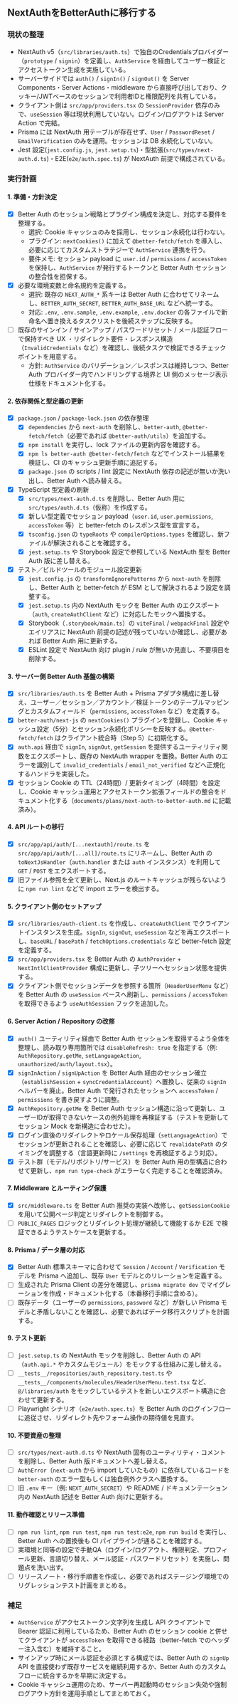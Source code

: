 ## NextAuthをBetterAuthに移行する

### 現状の整理
- NextAuth v5（`src/libraries/auth.ts`）で独自のCredentialsプロバイダー（`prototype` / `signin`）を定義し、`AuthService` を経由してユーザー検証とアクセストークン生成を実施している。
- サーバーサイドでは `auth()` / `signIn()` / `signOut()` を Server Components・Server Actions・middleware から直接呼び出しており、クッキー/JWTベースのセッションで利用者IDと権限配列を共有している。
- クライアント側は `src/app/providers.tsx` の `SessionProvider` 依存のみで、`useSession` 等は現状利用していない。ログイン/ログアウトは Server Action で完結。
- Prisma には NextAuth 用テーブルが存在せず、`User` / `PasswordReset` / `EmailVerification` のみを運用。セッションは DB 永続化していない。
- Jest 設定(`jest.config.js`, `jest.setup.ts`)・型拡張(`src/types/next-auth.d.ts`)・E2E(`e2e/auth.spec.ts`) が NextAuth 前提で構成されている。

### 実行計画

#### 1. 準備・方針決定
- [x] Better Auth のセッション戦略とプラグイン構成を決定し、対応する要件を整理する。  
  - 選択: Cookie キャッシュのみを採用し、セッション永続化は行わない。  
  - プラグイン: `nextCookies()` に加えて `@better-fetch/fetch` を導入し、必要に応じてカスタムストラテジーで `AuthService` 連携を行う。  
  - 要件メモ: セッション payload に `user.id` / `permissions` / `accessToken` を保持し、`AuthService` が発行するトークンと Better Auth セッションの整合性を担保する。
- [x] 必要な環境変数と命名規約を定義する。  
  - 選択: 既存の `NEXT_AUTH_*` 系キーは Better Auth に合わせてリネームし、`BETTER_AUTH_SECRET`, `BETTER_AUTH_BASE_URL` などへ統一する。  
  - 対応: `.env`, `.env.sample`, `.env.example`, `.env.docker` の各ファイルで新命名へ置き換えるタスクリストを後続ステップに反映する。
- [ ] 既存のサインイン / サインアップ / パスワードリセット / メール認証フローで保持すべき UX ・リダイレクト要件・レスポンス構造（`InvalidCredentials` など）を確認し、後続タスクで検証できるチェックポイントを用意する。  
  - 方針: `AuthService` のバリデーション／レスポンスは維持しつつ、Better Auth プロバイダー内でハンドリングする境界と UI 側のメッセージ表示仕様をドキュメント化する。

#### 2. 依存関係と型定義の更新
- [x] `package.json` / `package-lock.json` の依存整理  
  - [x] `dependencies` から `next-auth` を削除し、`better-auth`, `@better-fetch/fetch`（必要であれば `@better-auth/utils`）を追加する。  
  - [x] `npm install` を実行し、lock ファイルの更新内容を確認する。  
  - [x] `npm ls better-auth @better-fetch/fetch` などでインストール結果を検証し、CI のキャッシュ更新手順に追記する。  
  - [x] `package.json` の scripts / lint 設定に NextAuth 依存の記述が無いか洗い出し、Better Auth へ読み替える。
- [x] TypeScript 型定義の刷新  
  - [x] `src/types/next-auth.d.ts` を削除し、Better Auth 用に `src/types/auth.d.ts`（仮称）を作成する。  
  - [x] 新しい型定義でセッション payload（`user.id`, `user.permissions`, `accessToken` 等）と better-fetch のレスポンス型を宣言する。  
  - [x] `tsconfig.json` の `typeRoots` や `compilerOptions.types` を確認し、新ファイルが解決されることを確認する。  
  - [x] `jest.setup.ts` や Storybook 設定で参照している NextAuth 型を Better Auth 版に差し替える。
- [x] テスト／ビルドツールのモジュール設定更新  
  - [x] `jest.config.js` の `transformIgnorePatterns` から `next-auth` を削除し、Better Auth と better-fetch が ESM として解決されるよう設定を調整する。  
  - [x] `jest.setup.ts` 内の NextAuth モックを Better Auth のエクスポート（`auth`, `createAuthClient` など）に対応したモックへ置換する。  
  - [x] Storybook（`.storybook/main.ts`）の `viteFinal` / `webpackFinal` 設定やエイリアスに NextAuth 前提の記述が残っていないか確認し、必要があれば Better Auth 用に更新する。  
  - [x] ESLint 設定で NextAuth 向け plugin / rule が無いか見直し、不要項目を削除する。

#### 3. サーバー側 Better Auth 基盤の構築
- [x] `src/libraries/auth.ts` を Better Auth + Prisma アダプタ構成に差し替え、ユーザー／セッション／アカウント／検証トークンのテーブルマッピングとカスタムフィールド（`permissions`, `accessToken` など）を定義する。
- [x] `better-auth/next-js` の `nextCookies()` プラグインを登録し、Cookie キャッシュ設定（5分）とセッション永続化ポリシーを反映する。`@better-fetch/fetch` はクライアント統合時（Step 5）に初期化する。
- [x] `auth.api` 経由で `signIn`, `signOut`, `getSession` を提供するユーティリティ関数をエクスポートし、既存の NextAuth wrapper を置換。Better Auth のエラーを識別して `invalid_credentials` / `email_not_verified` などへ正規化するハンドラを実装した。
- [x] セッション Cookie の TTL（24時間）/ 更新タイミング（4時間）を設定し、Cookie キャッシュ運用とアクセストークン拡張フィールドの整合をドキュメント化する（`documents/plans/next-auth-to-better-auth.md` に記載済み）。

#### 4. API ルートの移行
- [x] `src/app/api/auth/[...nextauth]/route.ts` を `src/app/api/auth/[...all]/route.ts` にリネームし、Better Auth の `toNextJsHandler`（`auth.handler` または `auth` インスタンス）を利用して `GET` / `POST` をエクスポートする。
- [x] 旧ファイル参照を全て更新し、Next.js のルートキャッシュが残らないように `npm run lint` などで import エラーを検出する。

#### 5. クライアント側のセットアップ
- [x] `src/libraries/auth-client.ts` を作成し、`createAuthClient` でクライアントインスタンスを生成。`signIn`, `signOut`, `useSession` などを再エクスポートし、`baseURL` / `basePath` / `fetchOptions.credentials` など better-fetch 設定を定義する。
- [x] `src/app/providers.tsx` を Better Auth の `AuthProvider` + `NextIntlClientProvider` 構成に更新し、子ツリーへセッション状態を提供する。
- [x] クライアント側でセッションデータを参照する箇所（`HeaderUserMenu` など）を Better Auth の `useSession` ベースへ刷新し、`permissions` / `accessToken` を取得できるよう `useAuthSession` フックを追加した。

#### 6. Server Action / Repository の改修
- [x] `auth()` ユーティリティ経由で Better Auth セッションを取得するよう全体を整理し、読み取り専用箇所では `disableRefresh: true` を指定する（例: `AuthRepository.getMe`, `setLanguageAction`, `unauthorized/auth/layout.tsx`）。
- [x] `signInAction` / `signUpAction` を Better Auth 経由のセッション確立（`establishSession` + `syncCredentialAccount`）へ置換し、従来の `signIn` ヘルパーを廃止。Better Auth で発行されたセッションへ `accessToken` / `permissions` を書き戻すように調整。
- [x] `AuthRepository.getMe` を Better Auth セッション構造に沿って更新し、ユーザーIDが取得できないケースの例外処理を再検証する（テストを更新してセッション Mock を新構造に合わせた）。
- [x] ログイン直後のリダイレクトやロケール保存処理（`setLanguageAction`）でセッションが更新されることを確認し、必要に応じて `revalidatePath` のタイミングを調整する（言語更新時に `/settings` を再検証するよう対応）。
- [x] テスト群（モデル/リポジトリ/サービス）を Better Auth 用の型構造に合わせて更新し、`npm run type-check` がエラーなく完走することを確認済み。

#### 7. Middleware とルーティング保護
- [x] `src/middleware.ts` を Better Auth 推奨の実装へ改修し、`getSessionCookie` を用いて公開ページ判定とリダイレクトを制御する。
- [ ] `PUBLIC_PAGES` ロジックとリダイレクト処理が継続して機能するか E2E で検証できるようテストケースを更新する。

#### 8. Prisma / データ層の対応
- [x] Better Auth 標準スキーマに合わせて `Session` / `Account` / `Verification` モデルを Prisma へ追加し、既存 `User` モデルとのリレーションを定義する。
- [ ] 生成された Prisma Client の差分を確認し、`prisma migrate dev` でマイグレーションを作成・ドキュメント化する（本番移行手順に含める）。
- [ ] 既存データ（ユーザーの `permissions`, `password` など）が新しい Prisma モデルと矛盾しないことを確認し、必要であればデータ移行スクリプトを計画する。

#### 9. テスト更新
- [ ] `jest.setup.ts` の NextAuth モックを削除し、Better Auth の API（`auth.api.*` やカスタムモジュール）をモックする仕組みに差し替える。
- [ ] `__tests__/repositories/auth_repository.test.ts` や `__tests__/components/molecules/HeaderUserMenu.test.tsx` など、`@/libraries/auth` をモックしているテストを新しいエクスポート構造に合わせて更新する。
- [ ] Playwright シナリオ（`e2e/auth.spec.ts`）を Better Auth のログインフローに追従させ、リダイレクト先やフォーム操作の期待値を見直す。

#### 10. 不要資産の整理
- [ ] `src/types/next-auth.d.ts` や NextAuth 固有のユーティリティ・コメントを削除し、Better Auth 版ドキュメントへ差し替える。
- [ ] `AuthError`（`next-auth` から import していたもの）に依存しているコードを `better-auth` のエラー型もしくは独自例外クラスへ置換する。
- [ ] 旧 `.env` キー（例: `NEXT_AUTH_SECRET`）や README / ドキュメンテーション内の NextAuth 記述を Better Auth 向けに更新する。

#### 11. 動作確認とリリース準備
- [ ] `npm run lint`, `npm run test`, `npm run test:e2e`, `npm run build` を実行し、Better Auth への置換後も CI パイプラインが通ることを確認する。
- [ ] 実環境と同等の設定で手動QA（ログイン/ログアウト、権限判定、プロフィール更新、言語切り替え、メール認証・パスワードリセット）を実施し、問題点を洗い出す。
- [ ] リリースノート・移行手順書を作成し、必要であればステージング環境でのリグレッションテスト計画をまとめる。

### 補足
- `AuthService` がアクセストークン文字列を生成し API クライアントで Bearer 認証に利用しているため、Better Auth のセッション cookie と併せてクライアントが `accessToken` を取得できる経路（better-fetch でのヘッダー注入含む）を維持すること。
- サインアップ時にメール認証を必須とする構成では、Better Auth の `signUp` API を直接使わず既存サービスを継続利用するか、Better Auth のカスタムフローに統合するかを早期に決定する。
- Cookie キャッシュ運用のため、サーバー再起動時のセッション失効や強制ログアウト方針を運用手順としてまとめておく。
